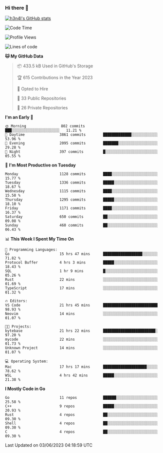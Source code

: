 ### Hi there 👋

[![h3n4l's GitHub stats](https://github-readme-stats.vercel.app/api?username=h3n4l&count_private=true&show_icons=true&theme=radical)](https://github.com/h3n4l/github-readme-stats)

<!--START_SECTION:waka-->
![Code Time](http://img.shields.io/badge/Code%20Time-1%2C264%20hrs%2026%20mins-blue)

![Profile Views](http://img.shields.io/badge/Profile%20Views-2-blue)

![Lines of code](https://img.shields.io/badge/From%20Hello%20World%20I%27ve%20Written-3.2%20million%20lines%20of%20code-blue)

**🐱 My GitHub Data** 

> 📦 433.5 kB Used in GitHub's Storage 
 > 
> 🏆 615 Contributions in the Year 2023
 > 
> 💼 Opted to Hire
 > 
> 📜 33 Public Repositories 
 > 
> 🔑 26 Private Repositories 
 > 
**I'm an Early 🐤** 

```text
🌞 Morning                802 commits         ███░░░░░░░░░░░░░░░░░░░░░░   11.21 % 
🌆 Daytime                3861 commits        █████████████░░░░░░░░░░░░   53.96 % 
🌃 Evening                2095 commits        ███████░░░░░░░░░░░░░░░░░░   29.28 % 
🌙 Night                  397 commits         █░░░░░░░░░░░░░░░░░░░░░░░░   05.55 % 
```
📅 **I'm Most Productive on Tuesday** 

```text
Monday                   1128 commits        ████░░░░░░░░░░░░░░░░░░░░░   15.77 % 
Tuesday                  1336 commits        █████░░░░░░░░░░░░░░░░░░░░   18.67 % 
Wednesday                1115 commits        ████░░░░░░░░░░░░░░░░░░░░░   15.58 % 
Thursday                 1295 commits        █████░░░░░░░░░░░░░░░░░░░░   18.10 % 
Friday                   1171 commits        ████░░░░░░░░░░░░░░░░░░░░░   16.37 % 
Saturday                 650 commits         ██░░░░░░░░░░░░░░░░░░░░░░░   09.08 % 
Sunday                   460 commits         ██░░░░░░░░░░░░░░░░░░░░░░░   06.43 % 
```


📊 **This Week I Spent My Time On** 

```text
💬 Programming Languages: 
Go                       15 hrs 47 mins      ██████████████████░░░░░░░   71.82 % 
Protocol Buffer          4 hrs 3 mins        █████░░░░░░░░░░░░░░░░░░░░   18.43 % 
SQL                      1 hr 9 mins         █░░░░░░░░░░░░░░░░░░░░░░░░   05.26 % 
Rust                     22 mins             ░░░░░░░░░░░░░░░░░░░░░░░░░   01.69 % 
TypeScript               17 mins             ░░░░░░░░░░░░░░░░░░░░░░░░░   01.32 % 

🔥 Editors: 
VS Code                  21 hrs 45 mins      █████████████████████████   98.93 % 
Neovim                   14 mins             ░░░░░░░░░░░░░░░░░░░░░░░░░   01.07 % 

🐱‍💻 Projects: 
bytebase                 21 hrs 22 mins      ████████████████████████░   97.20 % 
mycode                   22 mins             ░░░░░░░░░░░░░░░░░░░░░░░░░   01.73 % 
Unknown Project          14 mins             ░░░░░░░░░░░░░░░░░░░░░░░░░   01.07 % 

💻 Operating System: 
Mac                      17 hrs 17 mins      ████████████████████░░░░░   78.62 % 
WSL                      4 hrs 42 mins       █████░░░░░░░░░░░░░░░░░░░░   21.38 % 
```

**I Mostly Code in Go** 

```text
Go                       11 repos            ██████░░░░░░░░░░░░░░░░░░░   25.58 % 
C++                      9 repos             █████░░░░░░░░░░░░░░░░░░░░   20.93 % 
Rust                     4 repos             ██░░░░░░░░░░░░░░░░░░░░░░░   09.30 % 
Shell                    4 repos             ██░░░░░░░░░░░░░░░░░░░░░░░   09.30 % 
C                        4 repos             ██░░░░░░░░░░░░░░░░░░░░░░░   09.30 % 
```




 Last Updated on 03/06/2023 04:18:59 UTC
<!--END_SECTION:waka-->


